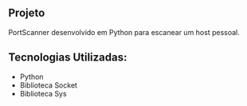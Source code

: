 ## Projeto
PortScanner desenvolvido em Python para escanear um host pessoal.

## Tecnologias Utilizadas:
* Python
* Biblioteca Socket
* Biblioteca Sys

